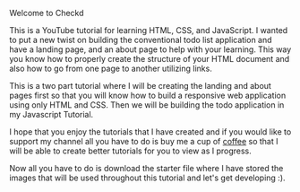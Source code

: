 Welcome to Checkd

This is a YouTube tutorial for learning HTML, CSS, and JavaScript.
I wanted to put a new twist on building the conventional todo list
application and have a landing page, and an about page to help with
your learning. This way you know how to properly create the structure
of your HTML document and also how to go from one page to another
utilizing links.

This is a two part tutorial where I will be creating the landing and
about pages first so that you will know how to build a responsive
web application using only HTML and CSS. Then we will be building the
todo application in my Javascript Tutorial.

I hope that you enjoy the tutorials that I have created and if you
would like to support my channel all you have to do is buy me a cup of
[coffee](https://buymeacoffee.com/devwithjason) so that I will be able to create better tutorials for you to view
as I progress.

Now all you have to do is download the starter file where I have stored
the images that will be used throughout this tutorial and let's get
developing :).
